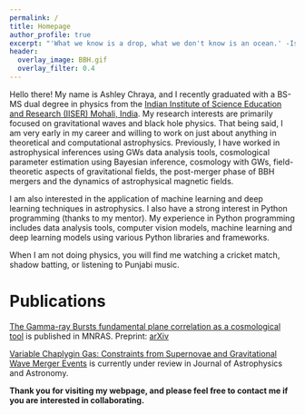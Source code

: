 ```yaml
---
permalink: /
title: Homepage
author_profile: true
excerpt: "'What we know is a drop, what we don't know is an ocean.' -Isaac Newton"
header:
  overlay_image: BBH.gif
  overlay_filter: 0.4
---
```

Hello there! My name is Ashley Chraya, and I recently graduated with a BS-MS dual degree in physics from the [Indian Institute of Science Education and Research (IISER) Mohali, India](https://www.iisermohali.ac.in/). My research interests are primarily focused on gravitational waves and black hole physics. That being said, I am very early in my career and willing to work on just about anything in theoretical and computational astrophysics. Previously, I have worked in astrophysical inferences using GWs data analysis tools, cosmological parameter estimation using Bayesian inference, cosmology with GWs, field-theoretic aspects of gravitational fields, the post-merger phase of BBH mergers and the dynamics of astrophysical magnetic fields. 

I am also interested in the application of machine learning and deep learning techniques in astrophysics. I also have a strong interest in Python programming (thanks to my mentor). My experience in Python programming includes data analysis tools, computer vision models, machine learning and deep learning models using various Python libraries and frameworks.

When I am not doing physics, you will find me watching a cricket match, shadow batting, or listening to Punjabi music.


Publications
======

[The Gamma-ray Bursts fundamental plane correlation as a cosmological tool](https://academic.oup.com/mnras/article-abstract/518/2/2201/6750240?login=false) is published in MNRAS. Preprint: [arXiv](https://arxiv.org/abs/2209.08675)

[Variable Chaplygin Gas: Constraints from Supernovae and Gravitational Wave Merger Events](https://arxiv.org/abs/2206.14192) is currently under review in Journal of Astrophysics and Astronomy. 

**Thank you for visiting my webpage, and please feel free to contact me if you are interested in collaborating.**

